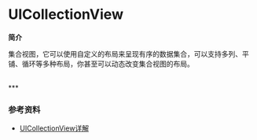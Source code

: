 # UICollectionView

**简介**

集合视图，它可以使用自定义的布局来呈现有序的数据集合，可以支持多列、平铺、循环等多种布局，你甚至可以动态改变集合视图的布局。


<br>
***
<br>

### 参考资料

* [UICollectionView详解](http://blog.csdn.net/majiakun1/article/details/24177347)